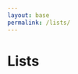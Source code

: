```yaml
---
layout: base
permalink: /lists/
---
```

<div class="lists">
<h1>Lists</h1>
<a href="/lists/reading/"><i class="fa fa-book fa-5x" aria-hidden="true"></i></a>
<a href="/lists/movies/"><i class="fa fa-film fa-5x" aria-hidden="true"></i></a>
</div>